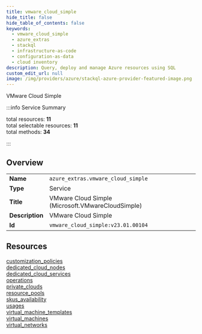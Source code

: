 ```yaml
---
title: vmware_cloud_simple
hide_title: false
hide_table_of_contents: false
keywords:
  - vmware_cloud_simple
  - azure_extras
  - stackql
  - infrastructure-as-code
  - configuration-as-data
  - cloud inventory
description: Query, deploy and manage Azure resources using SQL
custom_edit_url: null
image: /img/providers/azure/stackql-azure-provider-featured-image.png
---
```

VMware Cloud Simple  
    
:::info Service Summary

<div class="row">
<div class="providerDocColumn">
<span>total resources:&nbsp;<b>11</b></span><br />
<span>total selectable resources:&nbsp;<b>11</b></span><br />
<span>total methods:&nbsp;<b>34</b></span><br />
</div>
</div>

:::

## Overview
<table><tbody>
<tr><td><b>Name</b></td><td><code>azure_extras.vmware_cloud_simple</code></td></tr>
<tr><td><b>Type</b></td><td>Service</td></tr>
<tr><td><b>Title</b></td><td>VMware Cloud Simple (Microsoft.VMwareCloudSimple)</td></tr>
<tr><td><b>Description</b></td><td>VMware Cloud Simple</td></tr>
<tr><td><b>Id</b></td><td><code>vmware_cloud_simple:v23.01.00104</code></td></tr>
</tbody></table>

## Resources
<div class="row">
<div class="providerDocColumn">
<a href="/providers/azure_extras/vmware_cloud_simple/customization_policies/">customization_policies</a><br />
<a href="/providers/azure_extras/vmware_cloud_simple/dedicated_cloud_nodes/">dedicated_cloud_nodes</a><br />
<a href="/providers/azure_extras/vmware_cloud_simple/dedicated_cloud_services/">dedicated_cloud_services</a><br />
<a href="/providers/azure_extras/vmware_cloud_simple/operations/">operations</a><br />
<a href="/providers/azure_extras/vmware_cloud_simple/private_clouds/">private_clouds</a><br />
<a href="/providers/azure_extras/vmware_cloud_simple/resource_pools/">resource_pools</a><br />
</div>
<div class="providerDocColumn">
<a href="/providers/azure_extras/vmware_cloud_simple/skus_availability/">skus_availability</a><br />
<a href="/providers/azure_extras/vmware_cloud_simple/usages/">usages</a><br />
<a href="/providers/azure_extras/vmware_cloud_simple/virtual_machine_templates/">virtual_machine_templates</a><br />
<a href="/providers/azure_extras/vmware_cloud_simple/virtual_machines/">virtual_machines</a><br />
<a href="/providers/azure_extras/vmware_cloud_simple/virtual_networks/">virtual_networks</a><br />
</div>
</div>
